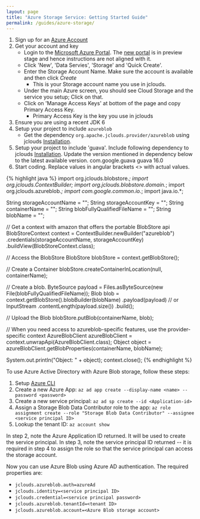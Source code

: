 ```yaml
---
layout: page
title: "Azure Storage Service: Getting Started Guide"
permalink: /guides/azure-storage/
---
```


1. Sign up for an [Azure Account](http://www.microsoft.com/windowsazure/offers/)
2. Get your account and key
	* Login to the [Microsoft Azure Portal](https://manage.windowsazure.com). The [new portal](https://portal.azure.com) is in preview stage and hence instructions are not aligned with it.
	* Click 'New', 'Data Servies', 'Storage' and 'Quick Create'.
	* Enter the Storage Account Name. Make sure the account is available and then click _Create_
		* This is your Storage account name you use in jclouds.
	* Under the main Azure screen, you should see Cloud Storage and the service you setup; Click on that.
	* Click on 'Manage Access Keys' at bottom of the page and copy Primary Access Key.
		* Primary Access Key is the key you use in jclouds
3. Ensure you are using a recent JDK 6
4. Setup your project to include `azureblob`
	* Get the dependency `org.apache.jclouds.provider/azureblob` using jclouds [Installation](/start/install).
5. Setup your project to include 'guava'. Include following dependency to jclouds [Installation](/start/install). Update the version mentioned in dependency below to the latest available version.
	<dependency>
		<groupId>com.google.guava</groupId>
		<artifactId>guava</artifactId>
		<version>16.0</version>
	</dependency>
6. Start coding. Replace values in angular brackets <> with actual values.

{% highlight java %}
import org.jclouds.blobstore.*;
import org.jclouds.ContextBuilder;
import org.jclouds.blobstore.domain.*;
import org.jclouds.azureblob.*;
import com.google.common.io.*;
import java.io.*;

String storageAccountName = "<Your storage account name>";
String storageAccountKey = "<Your storage account primary access key>";
String containerName = "<Your container name>";
String blobFullyQualifiedFileName = "<Fully qualified filename>";
String blobName = "<Your blob name>";

// Get a context with amazon that offers the portable BlobStore api
BlobStoreContext context = ContextBuilder.newBuilder("azureblob")
				 .credentials(storageAccountName, storageAccountKey)
				 .buildView(BlobStoreContext.class);

// Access the BlobStore
BlobStore blobStore = context.getBlobStore();

// Create a Container
blobStore.createContainerInLocation(null, containerName);

// Create a blob. 
ByteSource payload = Files.asByteSource(new File(blobFullyQualifiedFileName));
Blob blob = context.getBlobStore().blobBuilder(blobName)
	.payload(payload)  // or InputStream
	.contentLength(payload.size())
	.build();

// Upload the Blob
blobStore.putBlob(containerName, blob);

// When you need access to azureblob-specific features, use the provider-specific context
AzureBlobClient azureBlobClient = context.unwrapApi(AzureBlobClient.class);
Object object = azureBlobClient.getBlobProperties(containerName, blobName);

System.out.println("Object: " + object);
context.close();
{% endhighlight %}

To use Azure Active Directory with Azure Blob storage, follow these steps:

1. Setup [Azure CLI](https://docs.microsoft.com/en-us/cli/azure/install-azure-cli)
2. Create a new Azure App: `az ad app create --display-name <name> --password <password>`
3. Create a new service principal: `az ad sp create --id <Application-id>`
4. Assign a Storage Blob Data Contributor role to the app: `az role assignment create --role "Storage Blob Data Contributor" --assignee <service principal ID>`
5. Lookup the tenant ID: `az account show`

In step 2, note the Azure Application ID returned. It will be used to create the service principal.
In step 3, note the service principal ID returned -- it is required in step 4 to assign the role so that the service principal can access the storage account.
	
Now you can use Azure Blob using Azure AD authentication. The required properties are:
	
* `jclouds.azureblob.auth=azureAd`
* `jclouds.identity=<service principal ID>`
* `jclouds.credential=<service principal password>`
* `jclouds.azureblob.tenantId=<tenant ID>`
* `jclouds.azureblob.account=<Azure Blob storage account>`

